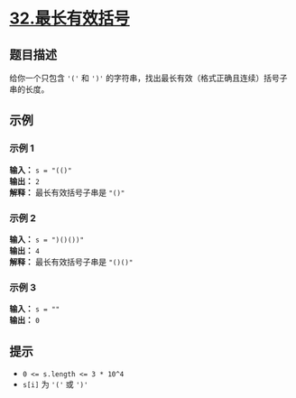 # [32.最长有效括号](https://leetcode.cn/problems/longest-valid-parentheses/description)

## 题目描述

给你一个只包含 `'('` 和 `')'` 的字符串，找出最长有效（格式正确且连续）括号子串的长度。

## 示例

### 示例 1

**输入：** `s = "(()"`  
**输出：** `2`  
**解释：** 最长有效括号子串是 `"()"`

### 示例 2

**输入：** `s = ")()())"`  
**输出：** `4`  
**解释：** 最长有效括号子串是 `"()()"`

### 示例 3

**输入：** `s = ""`  
**输出：** `0`

## 提示

- `0 <= s.length <= 3 * 10^4`
- `s[i]` 为 `'('` 或 `')'`

